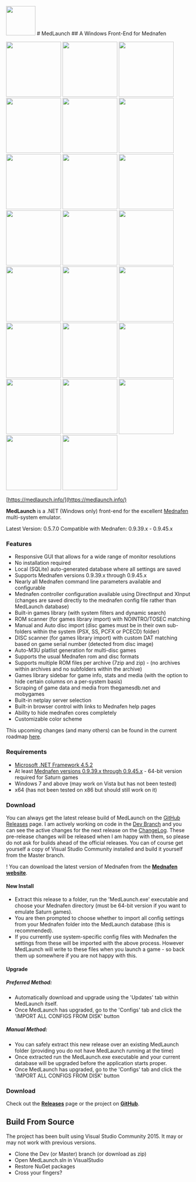 <img src="https://medlaunch.info/MedLaunch_sm.png" height="80" />
# MedLaunch
## A Windows Front-End for Mednafen


<a href="https://medlaunch.info/user/pages/03.screenshots/games01.png"><img src="https://medlaunch.info/user/pages/03.screenshots/games01.png" width="150" /></a>
<a href="https://medlaunch.info/user/pages/03.screenshots/games02.png"><img src="https://medlaunch.info/user/pages/03.screenshots/games02.png" width="150" /></a>
<a href="https://medlaunch.info/user/pages/03.screenshots/games06.png"><img src="https://medlaunch.info/user/pages/03.screenshots/games06.png" width="150" /></a>
<a href="https://medlaunch.info/user/pages/03.screenshots/games03.png"><img src="https://medlaunch.info/user/pages/03.screenshots/games03.png" width="150" /></a>
<a href="https://medlaunch.info/user/pages/03.screenshots/games04.png"><img src="https://medlaunch.info/user/pages/03.screenshots/games04.png" width="150" /></a>
<a href="https://medlaunch.info/user/pages/03.screenshots/games05.png"><img src="https://medlaunch.info/user/pages/03.screenshots/games05.png" width="150" /></a>
<a href="https://medlaunch.info/user/pages/03.screenshots/configs01.png"><img src="https://medlaunch.info/user/pages/03.screenshots/configs01.png" width="150" /></a>
<a href="https://medlaunch.info/user/pages/03.screenshots/configs02.png"><img src="https://medlaunch.info/user/pages/03.screenshots/configs02.png" width="150" /></a>
<a href="https://medlaunch.info/user/pages/03.screenshots/configs03.png"><img src="https://medlaunch.info/user/pages/03.screenshots/configs03.png" width="150" /></a>
<a href="https://medlaunch.info/user/pages/03.screenshots/configs04.png"><img src="https://medlaunch.info/user/pages/03.screenshots/configs04.png" width="150" /></a>
<a href="https://medlaunch.info/user/pages/03.screenshots/controls01.png"><img src="https://medlaunch.info/user/pages/03.screenshots/controls01.png" width="150" /></a>
<a href="https://medlaunch.info/user/pages/03.screenshots/controls02.png"><img src="https://medlaunch.info/user/pages/03.screenshots/controls02.png" width="150" /></a>
<a href="https://medlaunch.info/user/pages/03.screenshots/controls03.png"><img src="https://medlaunch.info/user/pages/03.screenshots/controls03.png" width="150" /></a>
<a href="https://medlaunch.info/user/pages/03.screenshots/controls04.png"><img src="https://medlaunch.info/user/pages/03.screenshots/controls04.png" width="150" /></a>
<a href="https://medlaunch.info/user/pages/03.screenshots/settings01.png"><img src="https://medlaunch.info/user/pages/03.screenshots/settings01.png" width="150" /></a>
<a href="https://medlaunch.info/user/pages/03.screenshots/settings02.png"><img src="https://medlaunch.info/user/pages/03.screenshots/settings02.png" width="150" /></a>
<a href="https://medlaunch.info/user/pages/03.screenshots/settings03.png"><img src="https://medlaunch.info/user/pages/03.screenshots/settings03.png" width="150" /></a>
<a href="https://medlaunch.info/user/pages/03.screenshots/settings04.png"><img src="https://medlaunch.info/user/pages/03.screenshots/settings04.png" width="150" /></a>
<a href="https://medlaunch.info/user/pages/03.screenshots/help01.png"><img src="https://medlaunch.info/user/pages/03.screenshots/help01.png" width="150" /></a>
<a href="https://medlaunch.info/user/pages/03.screenshots/help02.png"><img src="https://medlaunch.info/user/pages/03.screenshots/help02.png" width="150" /></a>
<a href="https://medlaunch.info/user/pages/03.screenshots/misc01.png"><img src="https://medlaunch.info/user/pages/03.screenshots/misc01.png" width="150" /></a>
<a href="https://medlaunch.info/user/pages/03.screenshots/misc02.png"><img src="https://medlaunch.info/user/pages/03.screenshots/misc02.png" width="150" /></a>
<a href="https://medlaunch.info/user/pages/03.screenshots/misc03.png"><img src="https://medlaunch.info/user/pages/03.screenshots/misc03.png" width="150" /></a>

[https://medlaunch.info/](https://medlaunch.info/)

**MedLaunch** is a .NET (Windows only) front-end for the excellent [Mednafen](http://mednafen.fobby.net/) multi-system emulator.

Latest Version: 0.5.7.0
Compatible with Mednafen: 0.9.39.x - 0.9.45.x

### Features
* Responsive GUI that allows for a wide range of monitor resolutions
* No installation required
* Local (SQLite) auto-generated database where all settings are saved
* Supports Mednafen versions 0.9.39.x through 0.9.45.x
* Nearly all Mednafen command line parameters available and configurable
* Mednafen controller configuration available using DirectInput and XInput (changes are saved directly to the mednafen config file rather than MedLaunch database)
* Built-in games library (with system filters and dynamic search)
* ROM scanner (for games library import) with NOINTRO/TOSEC matching
* Manual and Auto disc import (disc games must be in their own sub-folders within the system (PSX, SS, PCFX or PCECD) folder)
* DISC scanner (for games library import) with custom DAT matching based on game serial number (detected from disc image)
* Auto-M3U platlist generation for multi-disc games
* Supports the usual Mednafen rom and disc formats
* Supports multiple ROM files per archive (7zip and zip) - (no archives within archives and no subfolders within the archive)
* Games library sidebar for game info, stats and media (with the option to hide certain columns on a per-system basis)
* Scraping of game data and media from thegamesdb.net and mobygames
* Built-in netplay server selection
* Built-in browser control with links to Mednafen help pages
* Ability to hide mednafen cores completely 
* Customizable color scheme

This upcoming changes (and many others) can be found in the current roadmap [here](http://medlaunch.asnitech.co.uk/roadmap).

### Requirements
* [Microsoft .NET Framework 4.5.2](https://www.microsoft.com/en-gb/download/details.aspx?id=42643)
* At least [Mednafen versions 0.9.39.x through 0.9.45.x](https://mednafen.github.io/releases/) - 64-bit version required for Saturn games
* Windows 7 and above (may work on Vista but has not been tested)
* x64 (has not been tested on x86 but should still work on it)

### Download
You can always get the latest release build of MedLaunch on the [GitHub Releases](https://github.com/Asnivor/MedLaunch/releases) page. I am actively working on code in the [Dev Branch](https://github.com/Asnivor/MedLaunch/tree/dev) and you can see the active changes for the next release on the [ChangeLog](https://medlaunch.info/changelog). These pre-release changes will be released when I am happy with them, so please do not ask for builds ahead of the official releases. You can of course get yourself a copy of Visual Studio Community installed and build it yourself from the Master branch.

! You can download the latest version of Mednafen from the [**Mednafen website**](https://mednafen.github.io/releases/).

#### New Install
* Extract this release to a folder, run the 'MedLaunch.exe' executable and choose your Mednafen directory (must be 64-bit version if you want to emulate Saturn games).
* You are then prompted to choose whether to import all config settings from your Mednafen folder into the MedLaunch database (this is recommended).
* If you currently use system-specific config files with Mednafen the settings from these will be imported with the above process. However MedLaunch will write to these files when you launch a game - so back them up somewhere if you are not happy with this.

#### Upgrade
##### Preferred Method:
* Automatically download and upgrade using the 'Updates' tab within MedLaunch itself.
* Once MedLaunch has upgraded, go to the 'Configs' tab and click the 'IMPORT ALL CONFIGS FROM DISK' button

##### Manual Method:
* You can safely extract this new release over an existing MedLaunch folder (providing you do not have MedLaunch running at the time)
* Once extracted run the MedLaunch.exe executable and your current database will be upgraded before the application starts proper.
* Once MedLaunch has upgraded, go to the 'Configs' tab and click the 'IMPORT ALL CONFIGS FROM DISK' button

### Download
Check out the [**Releases**](https://medlaunch.info/releases) page or the project on [**GitHub**](https://github.com/Asnivor/MedLaunch).

## Build From Source
The project has been built using Visual Studio Community 2015. It may or may not work with previous versions.
* Clone the Dev (or Master) branch (or download as zip)
* Open MedLaunch.sln in VisualStudio
* Restore NuGet packages
* Cross your fingers?
